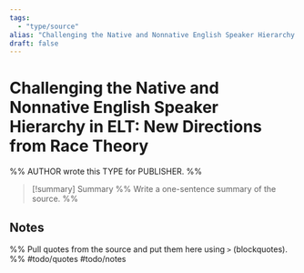 ```yaml
---
tags:
  - "type/source"
alias: "Challenging the Native and Nonnative English Speaker Hierarchy in ELT: New Directions from Race Theory"
draft: false
---
```

# Challenging the Native and Nonnative English Speaker Hierarchy in ELT: New Directions from Race Theory
%% AUTHOR wrote this TYPE for PUBLISHER. %%

> [!summary] Summary
> %% Write a one-sentence summary of the source. %%
## Notes
%% Pull quotes from the source and put them here using `>` (blockquotes). %%
#todo/quotes
#todo/notes
